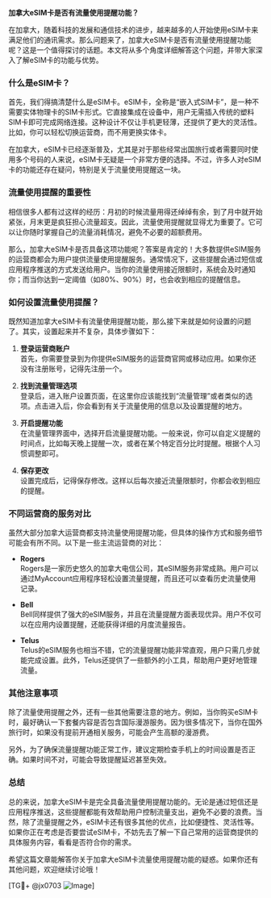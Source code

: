 **加拿大eSIM卡是否有流量使用提醒功能？**

在加拿大，随着科技的发展和通信技术的进步，越来越多的人开始使用eSIM卡来满足他们的通讯需求。那么问题来了，加拿大eSIM卡是否有流量使用提醒功能呢？这是一个值得探讨的话题。本文将从多个角度详细解答这个问题，并带大家深入了解eSIM卡的功能与优势。

### 什么是eSIM卡？

首先，我们得搞清楚什么是eSIM卡。eSIM卡，全称是“嵌入式SIM卡”，是一种不需要实体物理卡的SIM卡形式。它直接集成在设备中，用户无需插入传统的塑料SIM卡即可完成网络连接。这种设计不仅让手机更轻薄，还提供了更大的灵活性。比如，你可以轻松切换运营商，而不用更换实体卡。

在加拿大，eSIM卡已经逐渐普及，尤其是对于那些经常出国旅行或者需要同时使用多个号码的人来说，eSIM卡无疑是一个非常方便的选择。不过，许多人对eSIM卡的功能还存在疑问，特别是关于流量使用提醒这一块。

### 流量使用提醒的重要性

相信很多人都有过这样的经历：月初的时候流量用得还绰绰有余，到了月中就开始紧张，月末更是疯狂担心流量超支。因此，流量使用提醒就显得尤为重要了。它可以让你随时掌握自己的流量消耗情况，避免不必要的超额费用。

那么，加拿大eSIM卡是否具备这项功能呢？答案是肯定的！大多数提供eSIM服务的运营商都会为用户提供流量使用提醒服务。通常情况下，这些提醒会通过短信或应用程序推送的方式发送给用户。当你的流量使用接近限额时，系统会及时通知你；而当你达到一定阈值（如80%、90%）时，也会收到相应的提醒信息。

### 如何设置流量使用提醒？

既然知道加拿大eSIM卡有流量使用提醒功能，那么接下来就是如何设置的问题了。其实，设置起来并不复杂，具体步骤如下：

1. **登录运营商账户**  
   首先，你需要登录到为你提供eSIM服务的运营商官网或移动应用。如果你还没有注册账号，记得先注册一个。

2. **找到流量管理选项**  
   登录后，进入账户设置页面，在这里你应该能找到“流量管理”或者类似的选项。点击进入后，你会看到有关于流量使用的信息以及设置提醒的地方。

3. **开启提醒功能**  
   在流量管理界面中，选择开启流量提醒功能。一般来说，你可以自定义提醒的时间点，比如每天晚上提醒一次，或者在某个特定百分比时提醒。根据个人习惯调整即可。

4. **保存更改**  
   设置完成后，记得保存修改。这样以后每次接近流量限额时，你都会收到相应的提醒。

### 不同运营商的服务对比

虽然大部分加拿大运营商都支持流量使用提醒功能，但具体的操作方式和服务细节可能会有所不同。以下是一些主流运营商的对比：

- **Rogers**  
  Rogers是一家历史悠久的加拿大电信公司，其eSIM服务非常成熟。用户可以通过MyAccount应用程序轻松设置流量提醒，而且还可以查看历史流量使用记录。

- **Bell**  
  Bell同样提供了强大的eSIM服务，并且在流量提醒方面表现优异。用户不仅可以在应用内设置提醒，还能获得详细的月度流量报告。

- **Telus**  
  Telus的eSIM服务也相当不错，它的流量提醒功能非常直观，用户只需几步就能完成设置。此外，Telus还提供了一些额外的小工具，帮助用户更好地管理流量。

### 其他注意事项

除了流量使用提醒之外，还有一些其他需要注意的地方。例如，当你购买eSIM卡时，最好确认一下套餐内容是否包含国际漫游服务。因为很多情况下，当你在国外旅行时，如果没有提前开通相关服务，可能会产生高额的漫游费。

另外，为了确保流量提醒功能正常工作，建议定期检查手机上的时间设置是否正确。如果时间不对，可能会导致提醒延迟甚至失效。

### 总结

总的来说，加拿大eSIM卡是完全具备流量使用提醒功能的。无论是通过短信还是应用程序推送，这些提醒都能有效帮助用户控制流量支出，避免不必要的浪费。当然，除了流量提醒之外，eSIM卡还有很多其他的优点，比如便捷性、灵活性等。如果你正在考虑是否要尝试eSIM卡，不妨先去了解一下自己常用的运营商提供的具体服务内容，看看是否符合你的需求。

希望这篇文章能解答你关于加拿大eSIM卡流量使用提醒功能的疑惑。如果你还有其他问题，欢迎继续讨论哦！

[TG💪+ @jx0703 ![Image](https://github.com/user-attachments/assets/dbca1d08-cadb-493c-b0ec-ad6f7a83f270)]